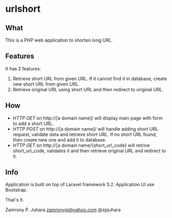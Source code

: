 # urlshort

<h2>What</h2>
This is a PHP web application to shorten long URL.

<h2>Features</h2>
It has 2 features:
<ol>
<li>Retrieve short URL from given URL. If it cannot find it in database, create new short URL from given URL.</li>
<li>Retrieve original URL using short URL and then redirect to original URL.</li>
</ol>

<h2>How</h2>
<ul>
<li><em>HTTP GET</em> on http://[a domain name]/ will display main page with form to add a short URL.</li>
<li><em>HTTP POST</em> on http://[a domain name]/ will handle adding short URL request, validate data and retrieve short URL. If no short URL found, then create new one and add it to database.</li>
<li><em>HTTP GET</em> on http://[a domain name/{short_url_code} will retrive short_url_code, validates it and then retrieve original URL and redirect to it.</li>
</ul>
<h2>Info</h2>
Application is built on top of Laravel framework 5.2. Application UI use Bootstrap.

That's it.


Zamrony P. Juhara
zamronypj@yahoo.com
@zpjuhara
